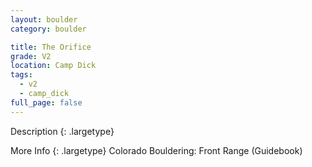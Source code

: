 ```yaml
---
layout: boulder
category: boulder

title: The Orifice
grade: V2
location: Camp Dick
tags:
  - v2
  - camp_dick
full_page: false
---
```


Description
{: .largetype}


More Info
{: .largetype}
Colorado Bouldering: Front Range (Guidebook)

